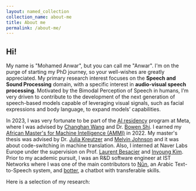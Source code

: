 ```yaml
---
layout: named_collection
collection_name: about-me
title: About me
permalink: /about-me/
---
```


## Hi!

My name is "Mohamed Anwar", but you can call me "Anwar". I'm on the purge of starting
my PhD journey, so your well-wishes are greatly appreciated. My primary research
interest focuses on the <strong>Speech and Sound Processing</strong> domain,
with a specific interest in <strong>audio-visual speech processing</strong>.
Motivated by the Bimodal Perception of Speech in humans, I’m very driven to
contribute to the development of the next generation of speech-based models
capable of leveraging visual signals, such as facial expressions and body
language, to expand models’ capabilities.

In 2023, I was very fortunate to be part of the
[AI residency](https://ai.meta.com/join-us/residency-program/) program at Meta,
where I was advised by [Changhan Wang](https://www.changhan.me/) and Dr.
[Bowen Shi](https://home.ttic.edu/~bshi/).
I earned my [African Master's for Machine Intelligence (AMMI)](https://aimsammi.org/)
in 2022. My master's thesis was advised by Dr. [Julia Kreutzer](https://juliakreutzer.github.io/)
and [Melvin Johnson](https://research.google/people/melvin-johnson/) and it was
about code-switching in machine translation. Also, I interned at Naver Labs
Europe under the supervision on Prof.
[Laurent Besacier](https://europe.naverlabs.com/people_user_naverlabs/laurent-besacier/)
and [Inyoung Kim](https://europe.naverlabs.com/people_user_naverlabs/Inyoung-Kim).
Prior to my academic pursuit, I was an R&D software engineer at IST Networks
where I was one of the main contributors to [Nūn](https://www.istnetworks.com/nun-studio/),
an Arabic Text-to-Speech system, and [botter](https://botter.io/), a chatbot
with transferable skills.

Here is a selection of my research:

<br><br>